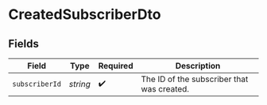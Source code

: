 # CreatedSubscriberDto


## Fields

| Field                                      | Type                                       | Required                                   | Description                                |
| ------------------------------------------ | ------------------------------------------ | ------------------------------------------ | ------------------------------------------ |
| `subscriberId`                             | *string*                                   | :heavy_check_mark:                         | The ID of the subscriber that was created. |